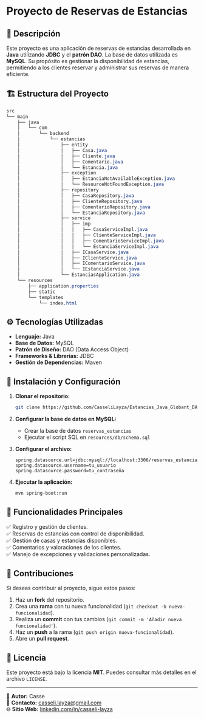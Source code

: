 # Proyecto de Reservas de Estancias

## 📌 Descripción

Este proyecto es una aplicación de reservas de estancias desarrollada en **Java** utilizando **JDBC** y el **patrón DAO**. La base de datos utilizada es **MySQL**. Su propósito es gestionar la disponibilidad de estancias, permitiendo a los clientes reservar y administrar sus reservas de manera eficiente.

## 🏗️ Estructura del Proyecto

```css
src
└── main
    ├── java
    │   └── com
    │       └── backend
    │           └── estancias
    │               ├── entity
    │               │   ├── Casa.java
    │               │   ├── Cliente.java
    │               │   ├── Comentario.java
    │               │   └── Estancia.java
    │               ├── exception
    │               │   ├── EstanciaNotAvailableException.java
    │               │   └── ResourceNotFoundException.java
    │               ├── repository
    │               │   ├── CasaRepository.java
    │               │   ├── ClienteRepository.java
    │               │   ├── ComentarioRepository.java
    │               │   └── EstanciaRepository.java
    │               ├── service
    │               │   ├── imp
    │               │   │   ├── CasaServiceImpl.java
    │               │   │   ├── ClienteServiceImpl.java
    │               │   │   ├── ComentarioServiceImpl.java
    │               │   │   └── EstanciaServiceImpl.java
    │               │   ├── ICasaService.java
    │               │   ├── IClienteService.java
    │               │   ├── IComentarioService.java
    │               │   └── IEstanciaService.java
    │               └── EstanciasApplication.java
    └── resources
        ├── application.properties
        ├── static
        └── templates
            └── index.html
```

## ⚙️ Tecnologías Utilizadas

- **Lenguaje:** Java
- **Base de Datos:** MySQL
- **Patrón de Diseño:** DAO (Data Access Object)
- **Frameworks & Librerías:** JDBC
- **Gestión de Dependencias:** Maven

## 🚀 Instalación y Configuración

1. **Clonar el repositorio:**

   ```sh
   git clone https://github.com/CasseliLayza/Estancias_Java_Globant_DAO.git
   ```

2. **Configurar la base de datos en MySQL:**

   - Crear la base de datos `reservas_estancias`
   - Ejecutar el script SQL en `resources/db/schema.sql`

3. **Configurar el archivo:**

   ```properties
   spring.datasource.url=jdbc:mysql://localhost:3306/reservas_estancias
   spring.datasource.username=tu_usuario
   spring.datasource.password=tu_contraseña
   ```

4. **Ejecutar la aplicación:**

   ```sh
   mvn spring-boot:run
   ```

## 📌 Funcionalidades Principales

✅ Registro y gestión de clientes.\
✅ Reservas de estancias con control de disponibilidad.\
✅ Gestión de casas y estancias disponibles.\
✅ Comentarios y valoraciones de los clientes.\
✅ Manejo de excepciones y validaciones personalizadas.

## 📜 Contribuciones

Si deseas contribuir al proyecto, sigue estos pasos:

1. Haz un **fork** del repositorio.
2. Crea una **rama** con tu nueva funcionalidad (`git checkout -b nueva-funcionalidad`).
3. Realiza un **commit** con tus cambios (`git commit -m 'Añadir nueva funcionalidad'`).
4. Haz un **push** a la rama (`git push origin nueva-funcionalidad`).
5. Abre un **pull request**.

## 📄 Licencia

Este proyecto está bajo la licencia **MIT**. Puedes consultar más detalles en el archivo `LICENSE`.

---

📌 **Autor:** Casse\
📧 **Contacto:** [casseli.layza@gmail.com](mailto\:casseli.layza@gmail.com)\
🌐 **Sitio Web:** [linkedin.com/in/casseli-layza](https://www.linkedin.com/in/casseli-layza/)

